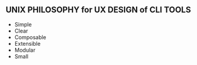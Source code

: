 UNIX PHILOSOPHY for UX DESIGN of CLI TOOLS
-
- Simple
- Clear
- Composable
- Extensible
- Modular
- Small
